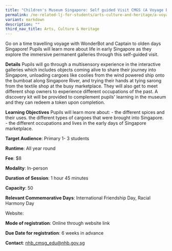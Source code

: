 ```yaml
---
title: "Children's Museum Singapore: Self guided Visit CMGS (A Voyage Back in Time)"
permalink: /ne-related-lj-for-students/arts-culture-and-heritage/a-voyage-back-in-time/
variant: markdown
description: ""
third_nav_title: Arts, Culture & Heritage
---
```

Go on a time travelling voyage with WonderBot and Captain to olden days Singapore! Pupils will learn more about life in early Singapore as they explore the immersive permanent galleries through this self-guided visit.

**Details**
Pupils will go through a multisensory experience in the interactive galleries which includes objects coming alive to share their journey into Singapore, unloading cargoes like coolies from the wind powered ship onto the bumboat along Singapore River, and trying their hands at tying sarong from the textile shop at the busy marketplace. They will also get to meet different shop owners to experience different occupations of the past. A discovery kit will be provided to complement pupils' learning in the museum and they can redeem a token upon completion.

**Learning Objectives**
Pupils will learn more about:  -	the different spices and their uses.  the different types of cargoes that were brought into Singapore. -	the different occupations and lives in the early days of Singapore marketplace.

**Target Audience**: Primary 1- 3 students

**Runtime**: All year round

**Fee**:  $8

**Modality**: In-person

**Duration of Session**: 1 hour 45 minutes

**Capacity**: 50

**Relevant Commemorative Days**: International Friendship Day, Racial Harmony Day

Website:

**Mode of registration**: Online through website link

**Due Date for registration**: 6 weeks in advance

**Contact**: nhb_cmsg_edu@nhb.gov.sg
